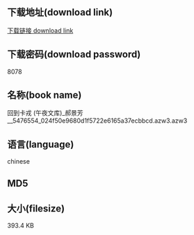 ## 下载地址(download link)
[下载链接 download link](https://voluble-croquembouche-d321dc.netlify.app/?s=%E5%9B%9E%E5%88%B0%E5%8D%A1%E6%88%8E+%28%E5%8D%88%E5%A4%9C%E6%96%87%E5%BA%93%29_%E9%83%9D%E6%99%AF%E8%8A%B3__5476554_024f50e9680d1f5722e6165a37ecbbcd.azw3)

## 下载密码(download password)
8078

## 名称(book name)
回到卡戎 (午夜文库)_郝景芳__5476554_024f50e9680d1f5722e6165a37ecbbcd.azw3.azw3

## 语言(language)
chinese

## MD5


## 大小(filesize)
393.4 KB
